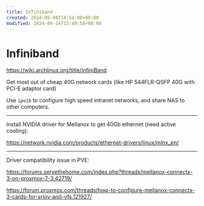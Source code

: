 ```yaml
---
title: Infiniband
created: 2024-09-08T14:54:08+00:00
modified: 2024-09-14T13:49:58+08:00
---
```


# Infiniband

https://wiki.archlinux.org/title/InfiniBand

Get most out of cheap 40G network cards (like HP 544FLR-QSFP 40G with PCI-E adaptor card)

Use `ipoib` to configure high speed intranet networks, and share NAS to other computers.

---

Install NVIDIA driver for Mellanox to get 40Gb ethernet (need active cooling):

https://network.nvidia.com/products/ethernet-drivers/linux/mlnx_en/

---

Driver compatibility issue in PVE:

https://forums.servethehome.com/index.php?threads/mellanox-connectx-3-on-proxmox-7-3.42719/


https://forum.proxmox.com/threads/how-to-configure-mellanox-connectx-3-cards-for-sriov-and-vfs.121927/
